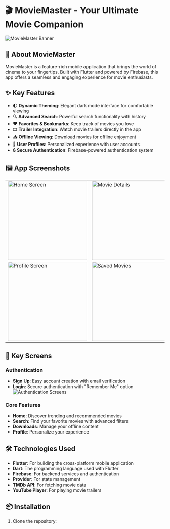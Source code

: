 # 🎬 MovieMaster - Your Ultimate Movie Companion

![MovieMaster Banner](https://hebbkx1anhila5yf.public.blob.vercel-storage.com/home-DbbK619MjQ5La2J0dXXjzjC2BifJi9.png)

## 📱 About MovieMaster

MovieMaster is a feature-rich mobile application that brings the world of cinema to your fingertips. Built with Flutter and powered by Firebase, this app offers a seamless and engaging experience for movie enthusiasts.

## ✨ Key Features

- 🌓 **Dynamic Theming**: Elegant dark mode interface for comfortable viewing
- 🔍 **Advanced Search**: Powerful search functionality with history
- ❤️ **Favorites & Bookmarks**: Keep track of movies you love
- 🎞️ **Trailer Integration**: Watch movie trailers directly in the app
- 📥 **Offline Viewing**: Download movies for offline enjoyment
- 👤 **User Profiles**: Personalized experience with user accounts
- 🔒 **Secure Authentication**: Firebase-powered authentication system

## 🖼️ App Screenshots

<table>
  <tr>
    <td><img src="https://hebbkx1anhila5yf.public.blob.vercel-storage.com/home-DbbK619MjQ5La2J0dXXjzjC2BifJi9.png" alt="Home Screen" width="250"/></td>
    <td><img src="https://hebbkx1anhila5yf.public.blob.vercel-storage.com/movie-c56xPNL33EF7Lj2FkZc09nQZnHt2Q5.png" alt="Movie Details" width="250"/></td>
    <td><img src="https://hebbkx1anhila5yf.public.blob.vercel-storage.com/search-9FDiaR3flHEtJSrQs6ir4zzgOSx2SP.png" alt="Search Screen" width="250"/></td>
  </tr>
  <tr>
    <td><img src="https://hebbkx1anhila5yf.public.blob.vercel-storage.com/profile-3htTfmXLiQ4RICpM7k2mTNwqmsIpso.png" alt="Profile Screen" width="250"/></td>
    <td><img src="https://hebbkx1anhila5yf.public.blob.vercel-storage.com/saved-6gpRsYPBs1XrVPXCxBaTODfM9mLDR8.png" alt="Saved Movies" width="250"/></td>
    <td><img src="https://hebbkx1anhila5yf.public.blob.vercel-storage.com/downloads-ELVpAVWvWVpTjF9HCmGH6t6fneutQx.png" alt="Downloads" width="250"/></td>
  </tr>
</table>

## 🎯 Key Screens

### Authentication
- **Sign Up**: Easy account creation with email verification
- **Login**: Secure authentication with "Remember Me" option
  ![Authentication Screens](https://hebbkx1anhila5yf.public.blob.vercel-storage.com/signup-vqrwRVy54S369952wZQhFCLFKnkwm7.png)

### Core Features
- **Home**: Discover trending and recommended movies
- **Search**: Find your favorite movies with advanced filters
- **Downloads**: Manage your offline content
- **Profile**: Personalize your experience

## 🛠️ Technologies Used

- **Flutter**: For building the cross-platform mobile application
- **Dart**: The programming language used with Flutter
- **Firebase**: For backend services and authentication
- **Provider**: For state management
- **TMDb API**: For fetching movie data
- **YouTube Player**: For playing movie trailers

## 📦 Installation

1. Clone the repository:

